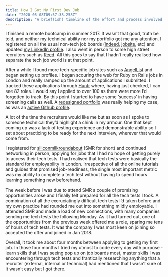 ```yaml
---
title: How I Got My First Dev Job
date: "2020-05-08T09:57:38.258Z"
description: "A brief(ish) timeline of the effort and process involved in getting my first job as a developer"
---
```


I finished a remote bootcamp in summer 2017. It wasn’t that good, truth be told, and neither my technical ability nor my portfolio got me any attention. I registered on all the usual non-tech job boards ([indeed](https://www.indeed.co.uk/), [jobsite](https://www.jobsite.co.uk/), etc) and updated [my LinkedIn profile](https://www.linkedin.com/in/estivaros/). I also went in person to some high street recruiters such as [Reed](https://www.reed.co.uk/). All this goes to say that I hadn’t really realised how separate the tech job world is at that point.

After a while I found more tech-specific job sites such as [AngelList](https://angel.co/) and began setting up profiles. I began scouring the web for Ruby on Rails jobs in London and really ramped up the amount of applications I submitted. I tracked these applications through [Huntr](https://huntr.co) where, having just checked, I can see 82 roles. I would say I applied to over 100 as there were more I’d forgotten to track. By this point I started to have some ‘success’ in having screening calls as well. A [redesigned portfolio](http://stivaros.com/) was really helping my case, as was an [active Github profile](https://github.com/stivaros).

A lot of the time the recruiters would like me but as soon as I spoke to someone technical they’d highlight a chink in my armour. One that kept coming up was a lack of testing experience and demonstrable ability so I set about practicing to be ready for the next interview, wherever that would come from.

I registered for [siliconmilkroundabout](https://www.siliconmilkroundabout.com/) (SMR for short) and continued networking in person, applying for jobs that I had no hope of getting purely to access their tech tests. I had realised that tech tests were basically the standard for employability in London. Irrespective of all the online tutorials and guides that promised job-readiness, the single most important metric was my ability to complete a tech test without having to spend hours learning something new beforehand.

The week before I was due to attend SMR a couple of promising opportunities arose and I finally felt prepared for all the tech tests I took. A combination of all the excruciatingly difficult tech tests I’d taken before and my own practice had rounded me out into something mildly employable. I attended SMR and made a load of new connections, with many companies sending me tech tests the following Monday. As it had turned out, one of the opportunities from the previous week offered me a role, sparing me tens of hours of tech tests. It was the company I was most keen on joining so accepted the offer and joined in Jan 2018.

Overall, it took me about four months between applying to getting my first job. In those four months I tried my utmost to code every day with purpose - learn skills that I was seeing pop up on job boards most, master skills I was encountering through tech tests and frantically researching anything that a recruiter (external, internal or technical) had mentioned that I wasn’t sure of. It wasn’t easy but I got there.
